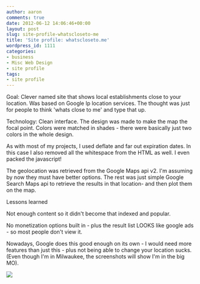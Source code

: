 ```yaml
---
author: aaron
comments: true
date: 2012-06-12 14:06:46+00:00
layout: post
slug: site-profile-whatscloseto-me
title: 'Site profile: whatscloseto.me'
wordpress_id: 1111
categories:
- business
- Misc Web Design
- site profile
tags:
- site profile
---
```


Goal: Clever named site that shows local establishments close to your location.  Was based on Google Ip location services.  The thought was just for people to think 'whats close to me' and type that up.

Technology:
Clean interface.  The design was made to make the map the focal point.  Colors were matched in shades - there were basically just two colors in the whole design.  

As with most of my projects, I used deflate and far out expiration dates.  In this case I also removed all the whitespace from the HTML as well.  I even packed the javascript!

The geolocation was retrieved from the Google Maps api v2.  I'm assuming by now they must have better options.  The rest was just simple Google Search Maps api to retrieve the results in that location- and then plot them on the map.

Lessons learned

Not enough content so it didn't become that indexed and popular.

No monetization options built in - plus the result list LOOKS like google ads - so most people don't view it.

Nowadays, Google does this good enough on its own - I would need more features than just this - plus not being able to change your location sucks.  (Even though I'm in Milwaukee, the screenshots will show I'm in the big MO).

[![](http://aaronsaray.com/wp-content/uploads/2012/03/Screenshot-at-2012-03-14-201600-150x150.png)](http://aaronsaray.com/wp-content/uploads/2012/03/Screenshot-at-2012-03-14-201600.png)
